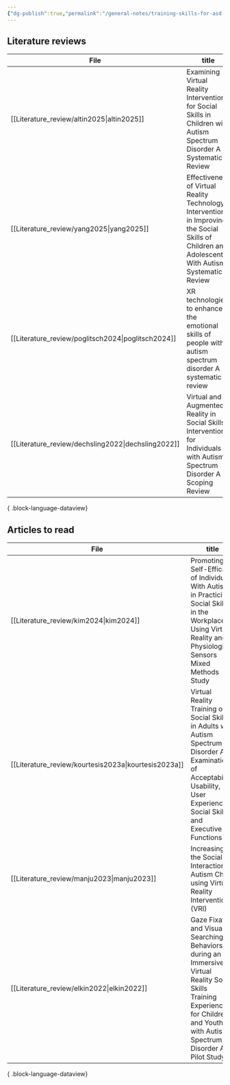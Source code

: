 ```yaml
---
{"dg-publish":true,"permalink":"/general-notes/training-skills-for-asd-in-xr/"}
---
```




## Literature reviews

| File                                                  | title                                                                                                                                              | published | journal                                       | Paper_type     | DOI                                                                                                 |
| ----------------------------------------------------- | -------------------------------------------------------------------------------------------------------------------------------------------------- | --------- | --------------------------------------------- | -------------- | --------------------------------------------------------------------------------------------------- |
| [[Literature_review/altin2025\|altin2025]]         | Examining Virtual Reality Interventions for Social Skills in Children with Autism Spectrum Disorder A Systematic Review                            | 2025      | Journal of Autism and Developmental Disorders | journalArticle | <ul><li>https://www.doi.org/10.1007/s10803-025-06741-y</li><li>10.1007/s10803-025-06741-y</li></ul> |
| [[Literature_review/yang2025\|yang2025]]           | Effectiveness of Virtual Reality Technology Interventions in Improving the Social Skills of Children and Adolescents With Autism Systematic Review | 2025      | Journal of Medical Internet Research          | journalArticle | <ul><li>https://www.doi.org/10.2196/60845</li><li>10.2196/60845</li></ul>                           |
| [[Literature_review/poglitsch2024\|poglitsch2024]] | XR technologies to enhance the emotional skills of people with autism spectrum disorder A systematic review                                        | 2024      | Computers & Graphics                          | journalArticle | <ul><li>https://www.doi.org/10.1016/j.cag.2024.103942</li><li>10.1016/j.cag.2024.103942</li></ul>   |
| [[Literature_review/dechsling2022\|dechsling2022]] | Virtual and Augmented Reality in Social Skills Interventions for Individuals with Autism Spectrum Disorder A Scoping Review                        | 2022      | Journal of Autism and Developmental Disorders | journalArticle | <ul><li>https://www.doi.org/10.1007/s10803-021-05338-5</li><li>10.1007/s10803-021-05338-5</li></ul> |

{ .block-language-dataview}

## Articles to read

| File                                                    | title                                                                                                                                                                                 | published | journal                                          | Paper_type     | DOI                                                                                             |
| ------------------------------------------------------- | ------------------------------------------------------------------------------------------------------------------------------------------------------------------------------------- | --------- | ------------------------------------------------ | -------------- | ----------------------------------------------------------------------------------------------- |
| [[Literature_review/kim2024\|kim2024]]               | Promoting Self-Efficacy of Individuals With Autism in Practicing Social Skills in the Workplace Using Virtual Reality and Physiological Sensors Mixed Methods Study                   | 2024      | JMIR Formative Research                          | journalArticle | <ul><li>https://www.doi.org/10.2196/52157</li><li>10.2196/52157</li></ul>                       |
| [[Literature_review/kourtesis2023a\|kourtesis2023a]] | Virtual Reality Training of Social Skills in Adults with Autism Spectrum Disorder An Examination of Acceptability, Usability, User Experience, Social Skills, and Executive Functions | 2023      | Behavioral Sciences                              | journalArticle | <ul><li>https://www.doi.org/10.3390/bs13040336</li><li>10.3390/bs13040336</li></ul>             |
| [[Literature_review/manju2023\|manju2023]]           | Increasing the Social Interaction of Autism Child using Virtual Reality Intervention (VRI)                                                                                            | 2023      | ACM Trans. Asian Low-Resour. Lang. Inf. Process. | journalArticle | <ul><li>https://www.doi.org/10.1145/3592855</li><li>10.1145/3592855</li></ul>                   |
| [[Literature_review/elkin2022\|elkin2022]]           | Gaze Fixation and Visual Searching Behaviors during an Immersive Virtual Reality Social Skills Training Experience for Children and Youth with Autism Spectrum Disorder A Pilot Study | 2022      | Brain Sciences                                   | journalArticle | <ul><li>https://www.doi.org/10.3390/brainsci12111568</li><li>10.3390/brainsci12111568</li></ul> |

{ .block-language-dataview}